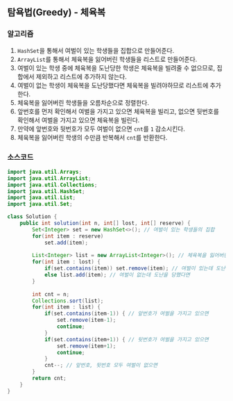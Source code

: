 ## 탐욕법(Greedy) - 체육복

### 알고리즘
1. `HashSet`을 통해서 여벌이 있는 학생들을 집합으로 만들어준다.
2. `ArrayList`를 통해서 체육복을 잃어버린 학생들을 리스트로 만들어준다.
3. 여벌이 있는 학생 중에 체육복을 도난당한 학생은 체육복을 빌려줄 수 없으므로, 집합에서 제외하고 리스트에 추가하지 않는다.
4. 여벌이 없는 학생이 체육복을 도난당했다면 체육복을 빌려야하므로 리스트에 추가한다.
5. 체육복을 잃어버린 학생들을 오름차순으로 정렬한다.
6. 앞번호를 먼저 확인해서 여벌을 가지고 있으면 체육복을 빌리고, 없으면 뒷번호를 확인해서 여벌을 가지고 있으면 체육복을 빌린다.
7. 만약에 앞번호와 뒷번호가 모두 여벌이 없으면 `cnt`를 `1` 감소시킨다.
8. 체육복을 잃어버린 학생의 수만큼 반복해서 `cnt`를 반환한다.

### 소스코드
```java
import java.util.Arrays;
import java.util.ArrayList;
import java.util.Collections;
import java.util.HashSet;
import java.util.List;
import java.util.Set;

class Solution {
    public int solution(int n, int[] lost, int[] reserve) {     
        Set<Integer> set = new HashSet<>(); // 여벌이 있는 학생들의 집합
        for(int item : reserve)
            set.add(item);
        
        List<Integer> list = new ArrayList<Integer>(); // 체육복을 잃어버린 학생들의 목록
        for(int item : lost) {
            if(set.contains(item)) set.remove(item); // 여벌이 있는데 도난을 당했다면 
            else list.add(item); // 여벌이 없는데 도난을 당했다면
        }
        
        int cnt = n;
        Collections.sort(list);
        for(int item : list) {
            if(set.contains(item-1)) { // 앞번호가 여벌을 가지고 있으면
                set.remove(item-1);
                continue; 
            }
            if(set.contains(item+1)) { // 뒷번호가 여벌을 가지고 있으면
                set.remove(item+1);
                continue;
            }
            cnt--; // 앞번호, 뒷번호 모두 여벌이 없으면
        }
        return cnt;
    }
}
```